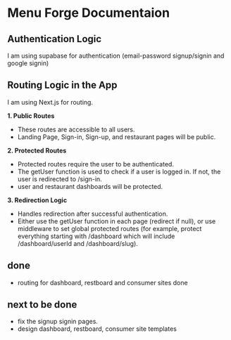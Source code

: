 # Menu Forge Documentaion

## Authentication Logic
I am using supabase for authentication (email-password signup/signin and google signin)

## Routing Logic in the App
I am using Next.js for routing. 

**1. Public Routes**
- These routes are accessible to all users.
- Landing Page, Sign-in, Sign-up, and restaurant pages will be public.


**2. Protected Routes**
- Protected routes require the user to be authenticated.
- The getUser function is used to check if a user is logged in. If not, the user is redirected to /sign-in.
- user and restaurant dashboards will be protected.

**3. Redirection Logic**
- Handles redirection after successful authentication.
- Either use the getUser function in each page (redirect if null), or use middleware to set global protected routes (for example, protect everything starting with /dashboard which will include /dashboard/userId and /dashboard/slug). 


## done

- routing for dashboard, restboard and consumer sites done

## next to be done

- fix the signup signin pages.
- design dashboard, restboard, consumer site templates